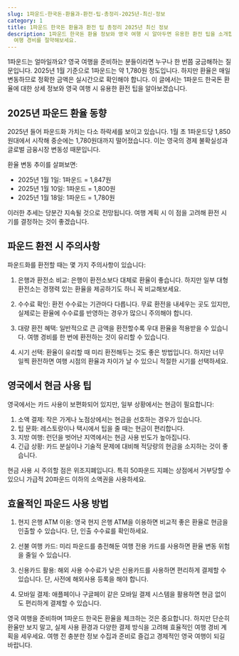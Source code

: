 ```yaml
---
slug: 1파운드-한국돈-환율과-환전-팁-총정리-2025년-최신-정보
category: 1
title: 1파운드 한국돈 환율과 환전 팁 총정리 2025년 최신 정보
description: 1파운드 한국돈 환율 정보와 영국 여행 시 알아두면 유용한 환전 팁을 소개합니다. 2025년 최신 환율 동향과 실용적인 조언으로
  여행 경비를 절약해보세요.
---
```

1파운드는 얼마일까요? 영국 여행을 준비하는 분들이라면 누구나 한 번쯤 궁금해하는 질문입니다. 2025년 1월 기준으로 1파운드는 약 1,780원 정도입니다. 하지만 환율은 매일 변동하므로 정확한 금액은 실시간으로 확인해야 합니다. 이 글에서는 1파운드 한국돈 환율에 대한 상세 정보와 영국 여행 시 유용한 환전 팁을 알아보겠습니다.

## 2025년 파운드 환율 동향

2025년 들어 파운드화 가치는 다소 하락세를 보이고 있습니다. 1월 초 1파운드당 1,850원대에서 시작해 중순에는 1,780원대까지 떨어졌습니다. 이는 영국의 경제 불확실성과 글로벌 금융시장 변동성 때문입니다.

환율 변동 추이를 살펴보면:

- 2025년 1월 1일: 1파운드 = 1,847원
- 2025년 1월 10일: 1파운드 = 1,800원
- 2025년 1월 18일: 1파운드 = 1,780원

이러한 추세는 당분간 지속될 것으로 전망됩니다. 여행 계획 시 이 점을 고려해 환전 시기를 결정하는 것이 좋겠습니다.

## 파운드 환전 시 주의사항

파운드화를 환전할 때는 몇 가지 주의사항이 있습니다:

1. 은행과 환전소 비교: 은행이 환전소보다 대체로 환율이 좋습니다. 하지만 일부 대형 환전소는 경쟁력 있는 환율을 제공하기도 하니 꼭 비교해보세요.

2. 수수료 확인: 환전 수수료는 기관마다 다릅니다. 무료 환전을 내세우는 곳도 있지만, 실제로는 환율에 수수료를 반영하는 경우가 많으니 주의해야 합니다.

3. 대량 환전 혜택: 일반적으로 큰 금액을 환전할수록 우대 환율을 적용받을 수 있습니다. 여행 경비를 한 번에 환전하는 것이 유리할 수 있습니다.

4. 시기 선택: 환율이 유리할 때 미리 환전해두는 것도 좋은 방법입니다. 하지만 너무 일찍 환전하면 여행 시점의 환율과 차이가 날 수 있으니 적절한 시기를 선택하세요.

## 영국에서 현금 사용 팁

영국에서는 카드 사용이 보편화되어 있지만, 일부 상황에서는 현금이 필요합니다:

1. 소액 결제: 작은 가게나 노점상에서는 현금을 선호하는 경우가 있습니다.
2. 팁 문화: 레스토랑이나 택시에서 팁을 줄 때는 현금이 편리합니다.
3. 지방 여행: 런던을 벗어난 지역에서는 현금 사용 빈도가 높아집니다.
4. 긴급 상황: 카드 분실이나 기술적 문제에 대비해 적당량의 현금을 소지하는 것이 좋습니다.

현금 사용 시 주의할 점은 위조지폐입니다. 특히 50파운드 지폐는 상점에서 거부당할 수 있으니 가급적 20파운드 이하의 소액권을 사용하세요.

## 효율적인 파운드 사용 방법

1. 현지 은행 ATM 이용: 영국 현지 은행 ATM을 이용하면 비교적 좋은 환율로 현금을 인출할 수 있습니다. 단, 인출 수수료를 확인하세요.

2. 선불 여행 카드: 미리 파운드를 충전해둔 여행 전용 카드를 사용하면 환율 변동 위험을 줄일 수 있습니다.

3. 신용카드 활용: 해외 사용 수수료가 낮은 신용카드를 사용하면 편리하게 결제할 수 있습니다. 단, 사전에 해외사용 등록을 해야 합니다.

4. 모바일 결제: 애플페이나 구글페이 같은 모바일 결제 시스템을 활용하면 현금 없이도 편리하게 결제할 수 있습니다.

영국 여행을 준비하며 1파운드 한국돈 환율을 체크하는 것은 중요합니다. 하지만 단순히 환율만 보지 말고, 실제 사용 환경과 다양한 결제 방식을 고려해 효율적인 여행 경비 계획을 세우세요. 여행 전 충분한 정보 수집과 준비로 즐겁고 경제적인 영국 여행이 되길 바랍니다.